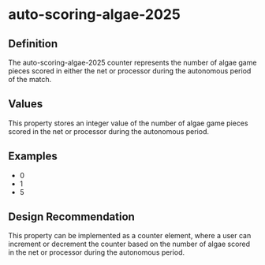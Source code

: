 # auto-scoring-algae-2025

## Definition
The auto-scoring-algae-2025 counter represents the number of algae game pieces scored in either the net or processor during the autonomous period of the match.

## Values
This property stores an integer value of the number of algae game pieces scored in the net or processor during the autonomous period.

## Examples
- 0
- 1
- 5

## Design Recommendation
This property can be implemented as a counter element, where a user can increment or decrement the counter based on the number of algae scored in the net or processor during the autonomous period.